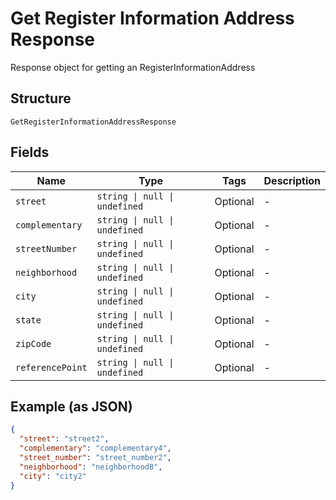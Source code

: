 
# Get Register Information Address Response

Response object for getting an RegisterInformationAddress

## Structure

`GetRegisterInformationAddressResponse`

## Fields

| Name | Type | Tags | Description |
|  --- | --- | --- | --- |
| `street` | `string \| null \| undefined` | Optional | - |
| `complementary` | `string \| null \| undefined` | Optional | - |
| `streetNumber` | `string \| null \| undefined` | Optional | - |
| `neighborhood` | `string \| null \| undefined` | Optional | - |
| `city` | `string \| null \| undefined` | Optional | - |
| `state` | `string \| null \| undefined` | Optional | - |
| `zipCode` | `string \| null \| undefined` | Optional | - |
| `referencePoint` | `string \| null \| undefined` | Optional | - |

## Example (as JSON)

```json
{
  "street": "street2",
  "complementary": "complementary4",
  "street_number": "street_number2",
  "neighborhood": "neighborhood8",
  "city": "city2"
}
```

